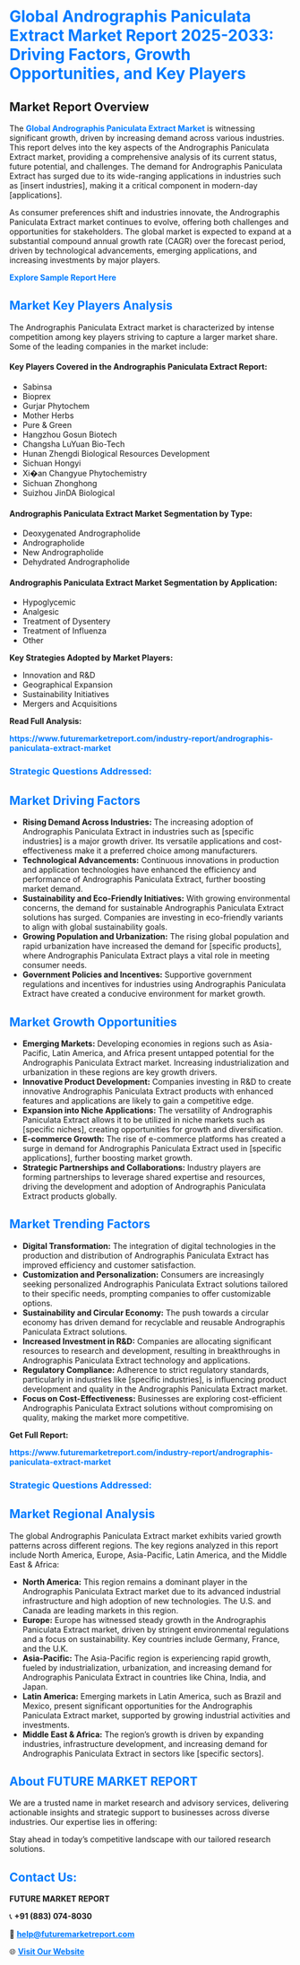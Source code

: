 <h1 style="color: #007BFF;">Global Andrographis Paniculata Extract Market Report 2025-2033: Driving Factors, Growth Opportunities, and Key Players</h1>

<section id="overview">
<h2>Market Report Overview</h2>
<p>The <a href="https://www.futuremarketreport.com/industry-report/andrographis-paniculata-extract-market" style="color: #007BFF; text-decoration: none;"><strong>Global Andrographis Paniculata Extract Market</strong></a> is witnessing significant growth, driven by increasing demand across various industries. This report delves into the key aspects of the Andrographis Paniculata Extract market, providing a comprehensive analysis of its current status, future potential, and challenges. The demand for Andrographis Paniculata Extract has surged due to its wide-ranging applications in industries such as [insert industries], making it a critical component in modern-day [applications].</p>
<p>As consumer preferences shift and industries innovate, the Andrographis Paniculata Extract market continues to evolve, offering both challenges and opportunities for stakeholders. The global market is expected to expand at a substantial compound annual growth rate (CAGR) over the forecast period, driven by technological advancements, emerging applications, and increasing investments by major players.</p>
</section>

<section id="overview">
<p><a href="https://www.futuremarketreport.com/request-sample/reportId=91192" style="color: #007BFF; text-decoration: none;"><strong>Explore Sample Report Here</strong></a></p>
</section>

<section id="key-players">
<h2 style="color: #007BFF;">Market Key Players Analysis</h2>
<p>The Andrographis Paniculata Extract market is characterized by intense competition among key players striving to capture a larger market share. Some of the leading companies in the market include:</p>
<h4>Key Players Covered in the Andrographis Paniculata Extract Report:</h4>
<ul><li>Sabinsa</li><li>Bioprex</li><li>Gurjar Phytochem</li><li>Mother Herbs</li><li>Pure &amp; Green</li><li>Hangzhou Gosun Biotech</li><li>Changsha LuYuan Bio-Tech</li><li>Hunan Zhengdi Biological Resources Development</li><li>Sichuan Hongyi</li><li>Xi�an Changyue Phytochemistry</li><li>Sichuan Zhonghong</li><li>Suizhou JinDA Biological</li></ul>
<h4>Andrographis Paniculata Extract Market Segmentation by Type:</h4>
<ul><li>Deoxygenated Andrographolide</li><li>Andrographolide</li><li>New Andrographolide</li><li>Dehydrated Andrographolide</li></ul>

<h4>Andrographis Paniculata Extract Market Segmentation by Application:</h4>
<ul><li>Hypoglycemic</li><li>Analgesic</li><li>Treatment of Dysentery</li><li>Treatment of Influenza</li><li>Other</li></ul>
<p><strong>Key Strategies Adopted by Market Players:</strong></p>
<ul>
<li>Innovation and R&D</li>
<li>Geographical Expansion</li>
<li>Sustainability Initiatives</li>
<li>Mergers and Acquisitions</li>
</ul>
</section>

<section>
<p><strong>Read Full Analysis: </strong></p><a href="https://www.futuremarketreport.com/industry-report/andrographis-paniculata-extract-market" style="color: #007BFF; text-decoration: none;"><strong>https://www.futuremarketreport.com/industry-report/andrographis-paniculata-extract-market</strong></a>
<h3 style="color: #007BFF;">Strategic Questions Addressed:</h3>
</section>

<section id="driving-factors">
<h2 style="color: #007BFF;">Market Driving Factors</h2>
<ul>
<li><strong>Rising Demand Across Industries:</strong> The increasing adoption of Andrographis Paniculata Extract in industries such as [specific industries] is a major growth driver. Its versatile applications and cost-effectiveness make it a preferred choice among manufacturers.</li>
<li><strong>Technological Advancements:</strong> Continuous innovations in production and application technologies have enhanced the efficiency and performance of Andrographis Paniculata Extract, further boosting market demand.</li>
<li><strong>Sustainability and Eco-Friendly Initiatives:</strong> With growing environmental concerns, the demand for sustainable Andrographis Paniculata Extract solutions has surged. Companies are investing in eco-friendly variants to align with global sustainability goals.</li>
<li><strong>Growing Population and Urbanization:</strong> The rising global population and rapid urbanization have increased the demand for [specific products], where Andrographis Paniculata Extract plays a vital role in meeting consumer needs.</li>
<li><strong>Government Policies and Incentives:</strong> Supportive government regulations and incentives for industries using Andrographis Paniculata Extract have created a conducive environment for market growth.</li>
</ul>
</section>

<section id="growth-opportunities">
<h2 style="color: #007BFF;">Market Growth Opportunities</h2>
<ul>
<li><strong>Emerging Markets:</strong> Developing economies in regions such as Asia-Pacific, Latin America, and Africa present untapped potential for the Andrographis Paniculata Extract market. Increasing industrialization and urbanization in these regions are key growth drivers.</li>
<li><strong>Innovative Product Development:</strong> Companies investing in R&D to create innovative Andrographis Paniculata Extract products with enhanced features and applications are likely to gain a competitive edge.</li>
<li><strong>Expansion into Niche Applications:</strong> The versatility of Andrographis Paniculata Extract allows it to be utilized in niche markets such as [specific niches], creating opportunities for growth and diversification.</li>
<li><strong>E-commerce Growth:</strong> The rise of e-commerce platforms has created a surge in demand for Andrographis Paniculata Extract used in [specific applications], further boosting market growth.</li>
<li><strong>Strategic Partnerships and Collaborations:</strong> Industry players are forming partnerships to leverage shared expertise and resources, driving the development and adoption of Andrographis Paniculata Extract products globally.</li>
</ul>
</section>

<section id="trending-factors">
<h2 style="color: #007BFF;">Market Trending Factors</h2>
<ul>
<li><strong>Digital Transformation:</strong> The integration of digital technologies in the production and distribution of Andrographis Paniculata Extract has improved efficiency and customer satisfaction.</li>
<li><strong>Customization and Personalization:</strong> Consumers are increasingly seeking personalized Andrographis Paniculata Extract solutions tailored to their specific needs, prompting companies to offer customizable options.</li>
<li><strong>Sustainability and Circular Economy:</strong> The push towards a circular economy has driven demand for recyclable and reusable Andrographis Paniculata Extract solutions.</li>
<li><strong>Increased Investment in R&D:</strong> Companies are allocating significant resources to research and development, resulting in breakthroughs in Andrographis Paniculata Extract technology and applications.</li>
<li><strong>Regulatory Compliance:</strong> Adherence to strict regulatory standards, particularly in industries like [specific industries], is influencing product development and quality in the Andrographis Paniculata Extract market.</li>
<li><strong>Focus on Cost-Effectiveness:</strong> Businesses are exploring cost-efficient Andrographis Paniculata Extract solutions without compromising on quality, making the market more competitive.</li>
</ul>
</section>

<section>
<p><strong>Get Full Report: </strong></p><a href="https://www.futuremarketreport.com/industry-report/andrographis-paniculata-extract-market" style="color: #007BFF; text-decoration: none;"><strong>https://www.futuremarketreport.com/industry-report/andrographis-paniculata-extract-market</strong></a>
<h3 style="color: #007BFF;">Strategic Questions Addressed:</h3>
</section>


<section id="regional-analysis">
<h2 style="color: #007BFF;">Market Regional Analysis</h2>
<p>The global Andrographis Paniculata Extract market exhibits varied growth patterns across different regions. The key regions analyzed in this report include North America, Europe, Asia-Pacific, Latin America, and the Middle East & Africa:</p>
<ul>
<li><strong>North America:</strong> This region remains a dominant player in the Andrographis Paniculata Extract market due to its advanced industrial infrastructure and high adoption of new technologies. The U.S. and Canada are leading markets in this region.</li>
<li><strong>Europe:</strong> Europe has witnessed steady growth in the Andrographis Paniculata Extract market, driven by stringent environmental regulations and a focus on sustainability. Key countries include Germany, France, and the U.K.</li>
<li><strong>Asia-Pacific:</strong> The Asia-Pacific region is experiencing rapid growth, fueled by industrialization, urbanization, and increasing demand for Andrographis Paniculata Extract in countries like China, India, and Japan.</li>
<li><strong>Latin America:</strong> Emerging markets in Latin America, such as Brazil and Mexico, present significant opportunities for the Andrographis Paniculata Extract market, supported by growing industrial activities and investments.</li>
<li><strong>Middle East & Africa:</strong> The region’s growth is driven by expanding industries, infrastructure development, and increasing demand for Andrographis Paniculata Extract in sectors like [specific sectors].</li>
</ul>
</section>

<footer>
<h2 style="color: #007BFF;">About FUTURE MARKET REPORT</h2>
<p>We are a trusted name in market research and advisory services, delivering actionable insights and strategic support to businesses across diverse industries. Our expertise lies in offering:</p>

<p>Stay ahead in today’s competitive landscape with our tailored research solutions.</p>

<h2 style="color: #007BFF;">Contact Us:</h2>
<p><strong>FUTURE MARKET REPORT</strong></p>
<p>📞 <strong>+91 (883) 074-8030</strong></p>
<p>📧 <strong><a href="mailto:help@futuremarketreport.com" style="color: #007BFF;">help@futuremarketreport.com</a></strong></p>
<p>🌐 <strong><a href="https://www.futuremarketreport.com/" style="color: #007BFF;">Visit Our Website</a></strong></p>
</footer>